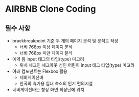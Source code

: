# AIRBNB Clone Coding

## 필수 사항
- braekbreakpoint 기준 두 개의 페이지 분석 및 분석도 작성
  - 너비 768px 이상 페이지 분석
  - 너비 768px 미만 페이지 분석
- 예약 폼 input 태그의 타입(type) 미고려
  - 위치 체크인 체크아웃 성인 어린이 input 태그 타입(type) 미고려
- 아래 컴포넌트는 Flexbox 활용
  - 네비게이션바
  - 한국의 휴가용 임대 숙소의 인기 편의시설
- 네비게이션바는 항상 화면 최상단에 위치
